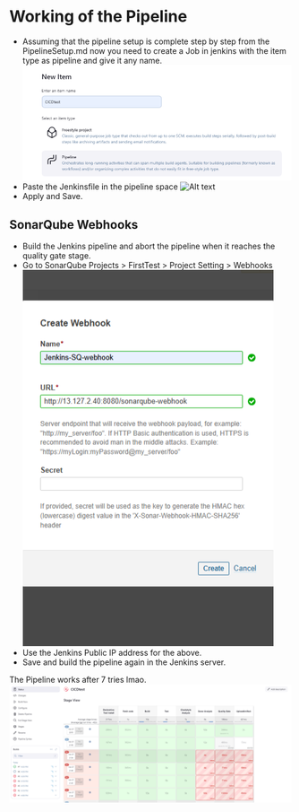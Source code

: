 # Working of the Pipeline 
- Assuming that the pipeline setup is complete step by step from the PipelineSetup.md now you need to create a Job in jenkins with the item type as pipeline and give it any name. 
![Alt text](<x15.png>)
- Paste the Jenkinsfile in the pipeline space 
![Alt text](x16.png>)
- Apply and Save.

## SonarQube Webhooks
- Build the Jenkins pipeline and abort the pipeline when it reaches the quality gate stage. 
- Go to SonarQube Projects > FirstTest > Project Setting > Webhooks 
![Alt text](<x18.png>)
- Use the Jenkins Public IP address for the above. 
- Save and build the pipeline again in the Jenkins server. 

The Pipeline works after 7 tries lmao.
![Alt text](<x19.png>)
